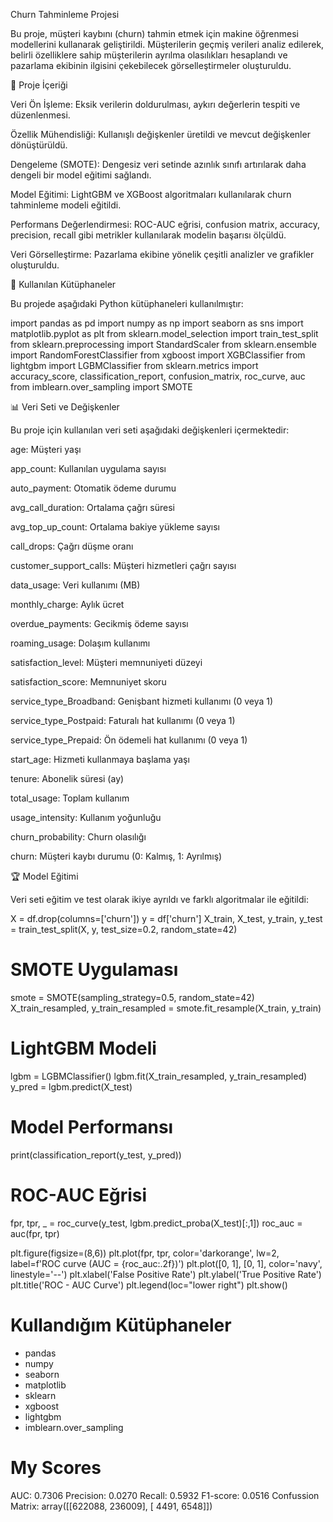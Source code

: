 Churn Tahminleme Projesi

Bu proje, müşteri kaybını (churn) tahmin etmek için makine öğrenmesi modellerini kullanarak geliştirildi. Müşterilerin geçmiş verileri analiz edilerek, belirli özelliklere sahip müşterilerin ayrılma olasılıkları hesaplandı ve pazarlama ekibinin ilgisini çekebilecek görselleştirmeler oluşturuldu.

🚀 Proje İçeriği

Veri Ön İşleme: Eksik verilerin doldurulması, aykırı değerlerin tespiti ve düzenlenmesi.

Özellik Mühendisliği: Kullanışlı değişkenler üretildi ve mevcut değişkenler dönüştürüldü.

Dengeleme (SMOTE): Dengesiz veri setinde azınlık sınıfı artırılarak daha dengeli bir model eğitimi sağlandı.

Model Eğitimi: LightGBM ve XGBoost algoritmaları kullanılarak churn tahminleme modeli eğitildi.

Performans Değerlendirmesi: ROC-AUC eğrisi, confusion matrix, accuracy, precision, recall gibi metrikler kullanılarak modelin başarısı ölçüldü.

Veri Görselleştirme: Pazarlama ekibine yönelik çeşitli analizler ve grafikler oluşturuldu.

📂 Kullanılan Kütüphaneler

Bu projede aşağıdaki Python kütüphaneleri kullanılmıştır:

import pandas as pd
import numpy as np
import seaborn as sns
import matplotlib.pyplot as plt
from sklearn.model_selection import train_test_split
from sklearn.preprocessing import StandardScaler
from sklearn.ensemble import RandomForestClassifier
from xgboost import XGBClassifier
from lightgbm import LGBMClassifier
from sklearn.metrics import accuracy_score, classification_report, confusion_matrix, roc_curve, auc
from imblearn.over_sampling import SMOTE

📊 Veri Seti ve Değişkenler

Bu proje için kullanılan veri seti aşağıdaki değişkenleri içermektedir:

age: Müşteri yaşı

app_count: Kullanılan uygulama sayısı

auto_payment: Otomatik ödeme durumu

avg_call_duration: Ortalama çağrı süresi

avg_top_up_count: Ortalama bakiye yükleme sayısı

call_drops: Çağrı düşme oranı

customer_support_calls: Müşteri hizmetleri çağrı sayısı

data_usage: Veri kullanımı (MB)

monthly_charge: Aylık ücret

overdue_payments: Gecikmiş ödeme sayısı

roaming_usage: Dolaşım kullanımı

satisfaction_level: Müşteri memnuniyeti düzeyi

satisfaction_score: Memnuniyet skoru

service_type_Broadband: Genişbant hizmeti kullanımı (0 veya 1)

service_type_Postpaid: Faturalı hat kullanımı (0 veya 1)

service_type_Prepaid: Ön ödemeli hat kullanımı (0 veya 1)

start_age: Hizmeti kullanmaya başlama yaşı

tenure: Abonelik süresi (ay)

total_usage: Toplam kullanım

usage_intensity: Kullanım yoğunluğu

churn_probability: Churn olasılığı

churn: Müşteri kaybı durumu (0: Kalmış, 1: Ayrılmış)

🏆 Model Eğitimi

Veri seti eğitim ve test olarak ikiye ayrıldı ve farklı algoritmalar ile eğitildi:

X = df.drop(columns=['churn'])
y = df['churn']
X_train, X_test, y_train, y_test = train_test_split(X, y, test_size=0.2, random_state=42)

# SMOTE Uygulaması
smote = SMOTE(sampling_strategy=0.5, random_state=42)
X_train_resampled, y_train_resampled = smote.fit_resample(X_train, y_train)

# LightGBM Modeli
lgbm = LGBMClassifier()
lgbm.fit(X_train_resampled, y_train_resampled)
y_pred = lgbm.predict(X_test)

# Model Performansı
print(classification_report(y_test, y_pred))

# ROC-AUC Eğrisi

fpr, tpr, _ = roc_curve(y_test, lgbm.predict_proba(X_test)[:,1])
roc_auc = auc(fpr, tpr)

plt.figure(figsize=(8,6))
plt.plot(fpr, tpr, color='darkorange', lw=2, label=f'ROC curve (AUC = {roc_auc:.2f})')
plt.plot([0, 1], [0, 1], color='navy', linestyle='--')
plt.xlabel('False Positive Rate')
plt.ylabel('True Positive Rate')
plt.title('ROC - AUC Curve')
plt.legend(loc="lower right")
plt.show()

# Kullandığım Kütüphaneler

- pandas
- numpy
- seaborn
- matplotlib
- sklearn
- xgboost
- lightgbm
- imblearn.over_sampling

# My Scores

AUC: 0.7306
Precision: 0.0270
Recall: 0.5932
F1-score: 0.0516
Confussion Matrix:
array([[622088, 236009],
       [  4491,   6548]])